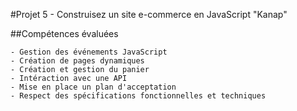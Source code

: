 #Projet 5 - Construisez un site e-commerce en JavaScript "Kanap"

##Compétences évaluées

    - Gestion des événements JavaScript
    - Création de pages dynamiques
    - Création et gestion du panier
    - Intéraction avec une API
    - Mise en place un plan d'acceptation   
    - Respect des spécifications fonctionnelles et techniques
